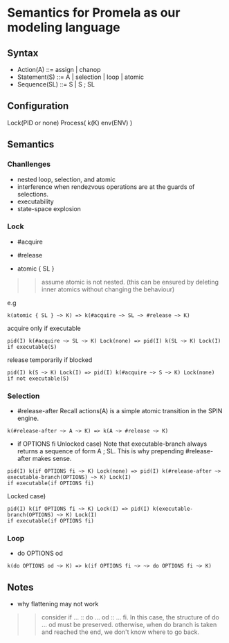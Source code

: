# Semantics for Promela as our modeling language

## Syntax
- Action(A) ::= assign | chanop
- Statement(S) ::= A | selection | loop | atomic
- Sequence(SL) ::= S | S ; SL

## Configuration
Lock(PID or none)
Process(
  k(K)
  env(ENV)
)


## Semantics

### Chanllenges
- nested loop, selection, and atomic
- interference when rendezvous operations are at the guards of selections.
- executability
- state-space explosion

### Lock
- #acquire
- #release

- atomic { SL }
>> assume atomic is not nested. (this can be ensured by deleting inner atomics without changing the behaviour)

e.g
```
k(atomic { SL } ~> K) => k(#acquire ~> SL ~> #release ~> K)
```

acquire only if executable
```
pid(I) k(#acquire ~> SL ~> K) Lock(none) => pid(I) k(SL ~> K) Lock(I)
if executable(S)
```

release temporarily if blocked
```
pid(I) k(S ~> K) Lock(I) => pid(I) k(#acquire ~> S ~> K) Lock(none)
if not executable(S)
```

### Selection
- #release-after
Recall actions(A) is a simple atomic transition in the SPIN engine.
```
k(#release-after ~> A ~> K) => k(A ~> #release ~> K)
```

- if OPTIONS fi
Unlocked case)
Note that executable-branch always returns a sequence of form A ; SL.
This is why prepending #release-after makes sense.
```unlocked
pid(I) k(if OPTIONS fi ~> K) Lock(none) => pid(I) k(#release-after ~> executable-branch(OPTIONS) ~> K) Lock(I)
if executable(if OPTIONS fi)
```

Locked case)
```locked
pid(I) k(if OPTIONS fi ~> K) Lock(I) => pid(I) k(executable-branch(OPTIONS) ~> K) Lock(I)
if executable(if OPTIONS fi)
```


### Loop
- do OPTIONS od
```
k(do OPTIONS od ~> K) => k(if OPTIONS fi ~> ~> do OPTIONS fi ~> K)
```

## Notes
* why flattening may not work
>> consider if ... :: do ... od :: ... fi. In this case, the structure of do ... od must be preserved.
otherwise, when do branch is taken and reached the end, we don't know where to go back.
